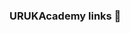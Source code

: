### URUKAcademy links 👋

<!--
**URUKAcademy/URUKAcademy**▪️مجموعة متخصصة لتوفير البرامج و الاشتراك في المواقع العالمية 

▪️هدف المجموعة رفع المستوى العلمي للطلبة في مختلف الاختصاصات في الجامعات العراقية، من خلال استخدام التكنولوجيا الحديثة في التعليم التى توفر فيديوات تعليمية وكتب### إلكترونية وصوتية في محتلف الاختصاصات.

▪️توفر إمكانية الإشتراك في المواقع العالمية و المهمة في كل اختصاص و بأسعار مناسبة من اجل تعليم اسهل واكثر سلاسة.

▫️للطلب و الإستفسار يمكنكم التواصل معنا عبر المواقع التالية: 

▪️ Whatsapp, Telegram:
(00964)7840007949 
 
▪️Email:
uruk.academy@yahoo.com

▪️Telegram ID:
@uruk_academy

▫️ لمزيد من المعلومات يمكنكم مشاهدة صفحاتنا من خلال الروابط التالية:

▪️Telegram channel:
https://t.me/uruk_academy

▪️Facebook: 
https://www.facebook.com/URUK-Academy-108819648394909/?ref=pages_you_manage

▪️Instagram:
https://instagram.com/uruk.academy?utm_medium=copy_link
